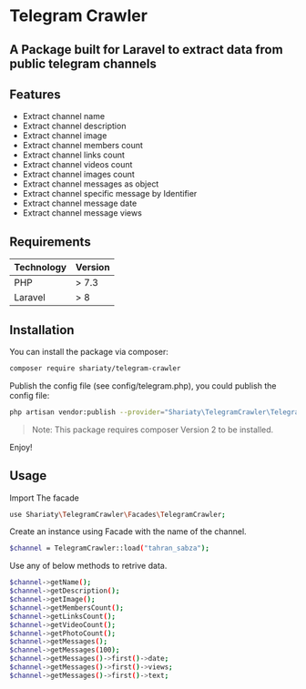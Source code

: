 # Telegram Crawler
## A Package built for Laravel to extract data from public telegram channels

## Features

- Extract channel name
- Extract channel description
- Extract channel image
- Extract channel members count
- Extract channel links count
- Extract channel videos count
- Extract channel images count
- Extract channel messages as object
- Extract channel specific message by Identifier
- Extract channel message date
- Extract channel message views

## Requirements
| Technology | Version |
| ------ | ------ |
| PHP | > 7.3 |
| Laravel |  > 8 |

## Installation
You can install the package via composer:

```sh
composer require shariaty/telegram-crawler
```

Publish the config file (see config/telegram.php), you could publish the config file:

```sh
php artisan vendor:publish --provider="Shariaty\TelegramCrawler\TelegramCrawlerServiceProvider"
```
> Note: This package requires composer Version 2 to be installed.

Enjoy!


## Usage
Import The facade
```sh
use Shariaty\TelegramCrawler\Facades\TelegramCrawler;
```
Create an instance using Facade with the name of the channel.
```sh
$channel = TelegramCrawler::load("tahran_sabza");
```
Use any of below methods to retrive data.
```sh
$channel->getName();
$channel->getDescription();
$channel->getImage();
$channel->getMembersCount();
$channel->getLinksCount();   
$channel->getVideoCount();  
$channel->getPhotoCount();
$channel->getMessages();
$channel->getMessages(100);
$channel->getMessages()->first()->date;
$channel->getMessages()->first()->views;
$channel->getMessages()->first()->text;
```
